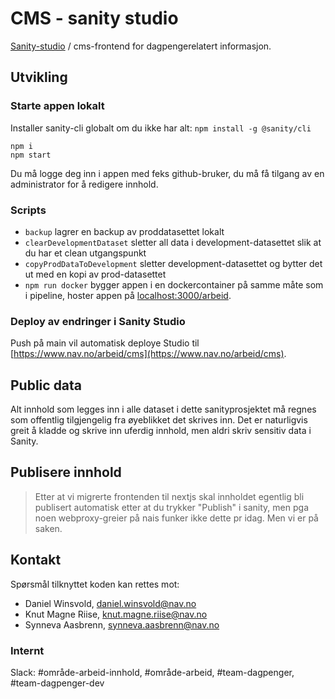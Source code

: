 # CMS - sanity studio

[Sanity-studio](https://www.sanity.io/studio) / cms-frontend for dagpengerelatert informasjon.

## Utvikling

### Starte appen lokalt

Installer sanity-cli globalt om du ikke har alt: `npm install -g @sanity/cli`

```
npm i
npm start
```

Du må logge deg inn i appen med feks github-bruker, du må få tilgang av en administrator for å redigere innhold.

### Scripts

- `backup` lagrer en backup av proddatasettet lokalt
- `clearDevelopmentDataset` sletter all data i development-datasettet slik at du har et clean utgangspunkt
- `copyProdDataToDevelopment` sletter development-datasettet og bytter det ut med en kopi av prod-datasettet
- `npm run docker` bygger appen i en dockercontainer på samme måte som i pipeline, hoster appen på [localhost:3000/arbeid]().

### Deploy av endringer i Sanity Studio

Push på main vil automatisk deploye Studio til [https://www.nav.no/arbeid/cms](https://www.nav.no/arbeid/cms).

## Public data

Alt innhold som legges inn i alle dataset i dette sanityprosjektet må regnes som offentlig tilgjengelig fra øyeblikket det skrives inn. Det er naturligvis greit å kladde og skrive inn uferdig innhold, men aldri skriv sensitiv data i Sanity.

## Publisere innhold

> Etter at vi migrerte frontenden til nextjs skal innholdet egentlig bli publisert automatisk etter at du trykker "Publish" i sanity, men pga noen webproxy-greier på nais funker ikke dette pr idag. Men vi er på saken.

## Kontakt

Spørsmål tilknyttet koden kan rettes mot:

- Daniel Winsvold, daniel.winsvold@nav.no
- Knut Magne Riise, knut.magne.riise@nav.no
- Synneva Aasbrenn, synneva.aasbrenn@nav.no

### Internt

Slack: #område-arbeid-innhold, #område-arbeid, #team-dagpenger, #team-dagpenger-dev
